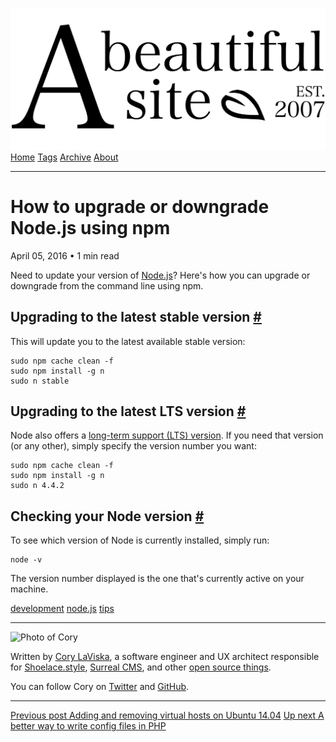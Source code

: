 <a href="../../index.html" class="header-link"><img src="../../images/logos/wordmark.svg" alt="A Beautiful Site" class="wordmark" /></a> <a href="../../index.html" class="nav-item">Home</a> <a href="../../tags/index.html" class="nav-item">Tags</a> <a href="../index.html" class="nav-item">Archive</a> <a href="../../about/index.html" class="nav-item">About</a>

---

# How to upgrade or downgrade Node.js using npm

April 05, 2016 • 1 min read

Need to update your version of [Node.js](https://nodejs.org/)? Here's how you can upgrade or downgrade from the command line using npm.

## Upgrading to the latest stable version <a href="#upgrading-to-the-latest-stable-version" class="direct-link">#</a>

This will update you to the latest available stable version:

    sudo npm cache clean -f
    sudo npm install -g n
    sudo n stable

## Upgrading to the latest LTS version <a href="#upgrading-to-the-latest-lts-version" class="direct-link">#</a>

Node also offers a [long-term support (LTS) version](https://github.com/nodejs/LTS/). If you need that version (or any other), simply specify the version number you want:

    sudo npm cache clean -f
    sudo npm install -g n
    sudo n 4.4.2

## Checking your Node version <a href="#checking-your-node-version" class="direct-link">#</a>

To see which version of Node is currently installed, simply run:

    node -v

The version number displayed is the one that's currently active on your machine.

<a href="../../tags/development/index.html" class="post-tag">development</a> <a href="../../tags/node.js/index.html" class="post-tag">node.js</a> <a href="../../tags/tips/index.html" class="post-tag">tips</a>

---

<img src="http://0.gravatar.com/avatar/bf1b3b95fd5b096a3592247c29667b33?s=512" alt="Photo of Cory" class="avatar avatar-small" />

Written by [Cory LaViska](../../index-4.html), a software engineer and UX architect responsible for [Shoelace.style](https://shoelace.style/), [Surreal CMS](https://www.surrealcms.com/), and other [open source things](https://github.com/claviska).

You can follow Cory on [Twitter](https://twitter.com/bgooonz) and [GitHub](https://github.com/claviska).

---

<a href="../adding-and-removing-virtual-hosts-on-ubuntu-1404/index.html" class="post-nav-previous"><span class="small">Previous post</span> Adding and removing virtual hosts on Ubuntu 14.04</a> <a href="../a-better-way-to-write-config-files-in-php/index.html" class="post-nav-next"><span class="small">Up next</span> A better way to write config files in PHP</a>
